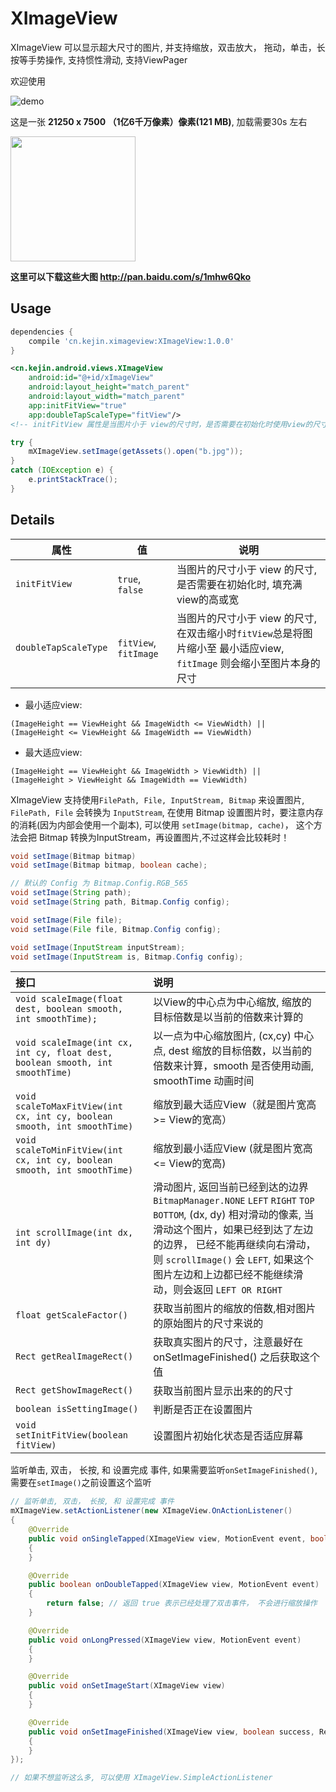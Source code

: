 # XImageView

XImageView 可以显示超大尺寸的图片, 并支持缩放，双击放大， 拖动，单击，长按等手势操作, 支持惯性滑动, 支持ViewPager

欢迎使用

![demo](https://github.com/liungkejin/XImageView/blob/master/images/demo.gif)

这是一张 **21250 x 7500 （1亿6千万像素）像素(121 MB)**, 加载需要30s 左右

<img src="https://github.com/liungkejin/XImageView/blob/master/images/S60130-003746.jpg" width=200/>


**这里可以下载这些大图 http://pan.baidu.com/s/1mhw6Qko**


## Usage
```gradle
dependencies {
    compile 'cn.kejin.ximageview:XImageView:1.0.0'
}
```

```xml
<cn.kejin.android.views.XImageView
	android:id="@+id/xImageView"
	android:layout_height="match_parent"
	android:layout_width="match_parent"
	app:initFitView="true"
	app:doubleTapScaleType="fitView"/>
<!-- initFitView 属性是当图片小于 view的尺寸时，是否需要在初始化时使用view的尺寸 -->
```

```java
try {
    mXImageView.setImage(getAssets().open("b.jpg"));
}
catch (IOException e) {
	e.printStackTrace();
}
```

## Details

| 属性 | 值 | 说明 |
| --- | --- | --- |
| `initFitView` | `true`, `false` | 当图片的尺寸小于 view 的尺寸, 是否需要在初始化时, 填充满view的高或宽 |
| `doubleTapScaleType` | `fitView`, `fitImage` | 当图片的尺寸小于 view 的尺寸, 在双击缩小时`fitView`总是将图片缩小至 最小适应view, `fitImage` 则会缩小至图片本身的尺寸 |

- 最小适应view:
```
(ImageHeight == ViewHeight && ImageWidth <= ViewWidth) ||
(ImageHeight <= ViewHeight && ImageWidth == ViewWidth)
```

- 最大适应view:
```
(ImageHeight == ViewHeight && ImageWidth > ViewWidth) ||
(ImageHeight > ViewHeight && ImageWidth == ViewWidth)
```

XImageView 支持使用`FilePath, File, InputStream, Bitmap` 来设置图片, `FilePath, File` 会转换为 `InputStream`,
在使用 Bitmap 设置图片时，要注意内存的消耗(因为内部会使用一个副本),
可以使用 `setImage(bitmap, cache)`， 这个方法会把 Bitmap 转换为InputStream，再设置图片,不过这样会比较耗时！

```java
void setImage(Bitmap bitmap)
void setImage(Bitmap bitmap, boolean cache);

// 默认的 Config 为 Bitmap.Config.RGB_565
void setImage(String path);
void setImage(String path, Bitmap.Config config);

void setImage(File file);
void setImage(File file, Bitmap.Config config);

void setImage(InputStream inputStream);
void setImage(InputStream is, Bitmap.Config config);

```

| 接口 |  说明 |
| :------------- | :------------- |
| `void scaleImage(float dest, boolean smooth, int smoothTime);` |  以View的中心点为中心缩放, 缩放的目标倍数是以当前的倍数来计算的 |
| `void scaleImage(int cx, int cy, float dest, boolean smooth, int smoothTime)` | 以一点为中心缩放图片, (cx,cy) 中心点, dest 缩放的目标倍数，以当前的倍数来计算，smooth 是否使用动画, smoothTime 动画时间 |
| `void scaleToMaxFitView(int cx, int cy, boolean smooth, int smoothTime)` | 缩放到最大适应View（就是图片宽高 >= View的宽高）|
| `void scaleToMinFitView(int cx, int cy, boolean smooth, int smoothTime)` | 缩放到最小适应View (就是图片宽高 <= View的宽高) |
| `int scrollImage(int dx, int dy)` | 滑动图片, 返回当前已经到达的边界`BitmapManager.NONE` `LEFT` `RIGHT` `TOP` `BOTTOM`, (dx, dy) 相对滑动的像素, 当滑动这个图片，如果已经到达了左边的边界， 已经不能再继续向右滑动，则 `scrollImage()` 会 `LEFT`, 如果这个图片左边和上边都已经不能继续滑动，则会返回 `LEFT OR RIGHT` |
| `float getScaleFactor()` |  获取当前图片的缩放的倍数,相对图片的原始图片的尺寸来说的 |
| `Rect getRealImageRect()` | 获取真实图片的尺寸，注意最好在 onSetImageFinished() 之后获取这个值 |
| `Rect getShowImageRect()` | 获取当前图片显示出来的的尺寸 |
| `boolean isSettingImage()` | 判断是否正在设置图片 |
| `void setInitFitView(boolean fitView)` | 设置图片初始化状态是否适应屏幕 |

监听单击, 双击， 长按, 和 设置完成 事件, 如果需要监听`onSetImageFinished()`, 需要在`setImage()`之前设置这个监听
```java
// 监听单击, 双击， 长按, 和 设置完成 事件
mXImageView.setActionListener(new XImageView.OnActionListener()
{
    @Override
    public void onSingleTapped(XImageView view, MotionEvent event, boolean onImage)
    {
    }

    @Override
    public boolean onDoubleTapped(XImageView view, MotionEvent event)
    {
        return false; // 返回 true 表示已经处理了双击事件， 不会进行缩放操作
    }

    @Override
    public void onLongPressed(XImageView view, MotionEvent event)
    {
    }

    @Override
    public void onSetImageStart(XImageView view)
    {
    }

    @Override
    public void onSetImageFinished(XImageView view, boolean success, Rect image)
    {
    }
});

// 如果不想监听这么多, 可以使用 XImageView.SimpleActionListener
```
